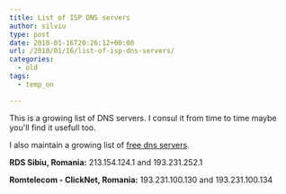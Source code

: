 ```yaml
---
title: List of ISP DNS servers
author: silviu
type: post
date: 2010-01-16T20:26:12+00:00
url: /2010/01/16/list-of-isp-dns-servers/
categories:
  - old
tags:
  - temp_on

---
```

This is a growing list of DNS servers. I consul it from time to time maybe you'll find it usefull too.

I also maintain a growing list of [free dns servers][1].

**RDS Sibiu, Romania:** 213.154.124.1 and 193.231.252.1

**Romtelecom - ClickNet, Romania:** 193.231.100.130 and 193.231.100.134

 [1]: http://www.sgvulcan.com/list-of-open-dns-servers/